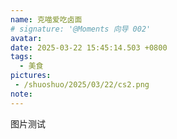 ```yaml
---
name: 克喵爱吃卤面
# signature: '@Moments 向导 002'
avatar: 
date: 2025-03-22 15:45:14.503 +0800
tags:
  - 美食
pictures:
 - /shuoshuo/2025/03/22/cs2.png
note:
---
```


图片测试